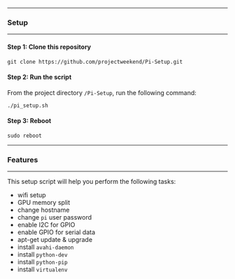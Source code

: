 -------------------------------------------------------------------------------
### Setup
-------------------------------------------------------------------------------

#### Step 1: Clone this repository

```
git clone https://github.com/projectweekend/Pi-Setup.git
```

#### Step 2: Run the script

From the project directory `/Pi-Setup`, run the following command:

```
./pi_setup.sh
```

#### Step 3: Reboot

```
sudo reboot
```

-------------------------------------------------------------------------------
### Features
-------------------------------------------------------------------------------

This setup script will help you perform the following tasks:

* wifi setup
* GPU memory split
* change hostname
* change `pi` user password
* enable I2C for GPIO
* enable GPIO for serial data
* apt-get update & upgrade
* install `avahi-daemon`
* install `python-dev`
* install `python-pip`
* install `virtualenv`
